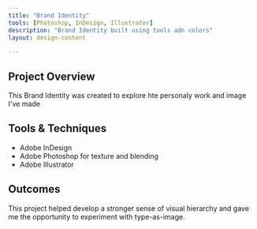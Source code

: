 ```yaml
---
title: "Brand Identity"
tools: [Photoshop, InDesign, Illustrator]
description: "Brand Identity built using tools adn colors"
layout: design-content

---
```




## Project Overview <!-- # = h1 headline -->

This Brand Identity was created to explore hte personaly work and image I've made

## Tools & Techniques <!-- headline --> 

- Adobe InDesign
- Adobe Photoshop for texture and blending
- Adobe Illustrator


## Outcomes

This project helped develop a stronger sense of visual hierarchy and 
gave me the opportunity to experiment with type-as-image.
